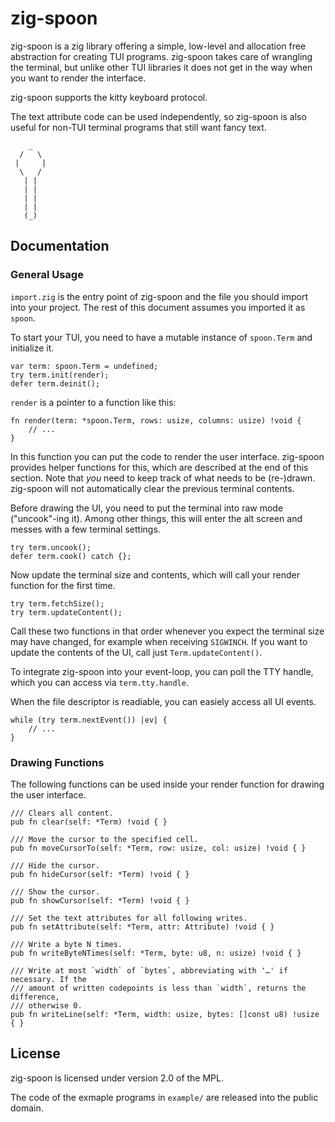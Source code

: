 # zig-spoon

zig-spoon is a zig library offering a simple, low-level and allocation free
abstraction for creating TUI programs. zig-spoon takes care of wrangling the
terminal, but unlike other TUI libraries it does not get in the way when you
want to render the interface.

zig-spoon supports the kitty keyboard protocol.

The text attribute code can be used independently, so zig-spoon is also useful
for non-TUI terminal programs that still want fancy text.

```
    _
  /   \
 |     |
  \   /
   | |
   | |
   | |
   | |
   (_)
```


## Documentation
### General Usage

`import.zig` is the entry point of zig-spoon and the file you should import into
your project. The rest of this document assumes you imported it as `spoon`.

To start your TUI, you need to have a mutable instance of `spoon.Term` and
initialize it.

```zig
var term: spoon.Term = undefined;
try term.init(render);
defer term.deinit();
```

`render` is a pointer to a function like this:

```zig
fn render(term: *spoon.Term, rows: usize, columns: usize) !void {
    // ...
}
```

In this function you can put the code to render the user interface. zig-spoon
provides helper functions for this, which are described at the end of this
section. Note that *you* need to keep track of what needs to be (re-)drawn.
zig-spoon will not automatically clear the previous terminal contents.

Before drawing the UI, you need to put the terminal into raw mode ("uncook"-ing
it). Among other things, this will enter the alt screen and messes with a few
terminal settings.

```zig
try term.uncook();
defer term.cook() catch {};
```

Now update the terminal size and contents, which will call your render function
for the first time.

```zig
try term.fetchSize();
try term.updateContent();
```

Call these two functions in that order whenever you expect the terminal size may
have changed, for example when receiving `SIGWINCH`. If you want to update the
contents of the UI, call just `Term.updateContent()`.

To integrate zig-spoon into your event-loop, you can poll the TTY handle, which
you can access via `term.tty.handle`.

When the file descriptor is readiable, you can easiely access all UI events.

```zig
while (try term.nextEvent()) |ev| {
    // ...
}
```


### Drawing Functions

The following functions can be used inside your render function for drawing the
user interface.

```zig
/// Clears all content.
pub fn clear(self: *Term) !void { }

/// Move the cursor to the specified cell.
pub fn moveCursorTo(self: *Term, row: usize, col: usize) !void { }

/// Hide the cursor.
pub fn hideCursor(self: *Term) !void { }

/// Show the cursor.
pub fn showCursor(self: *Term) !void { }

/// Set the text attributes for all following writes.
pub fn setAttribute(self: *Term, attr: Attribute) !void { }

/// Write a byte N times.
pub fn writeByteNTimes(self: *Term, byte: u8, n: usize) !void { }

/// Write at most `width` of `bytes`, abbreviating with '…' if necessary. If the
/// amount of written codepoints is less than `width`, returns the difference,
/// otherwise 0.
pub fn writeLine(self: *Term, width: usize, bytes: []const u8) !usize { }
```


## License

zig-spoon is licensed under version 2.0 of the MPL.

The code of the exmaple programs in `example/` are released into the public
domain.

